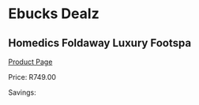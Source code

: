 
# Ebucks Dealz
## Homedics Foldaway Luxury Footspa
[Product Page](https://www.ebucks.com/web/shop/productSelected.do?prodId=1044992771&catId=1186086453)

Price: R749.00

Savings: 


	